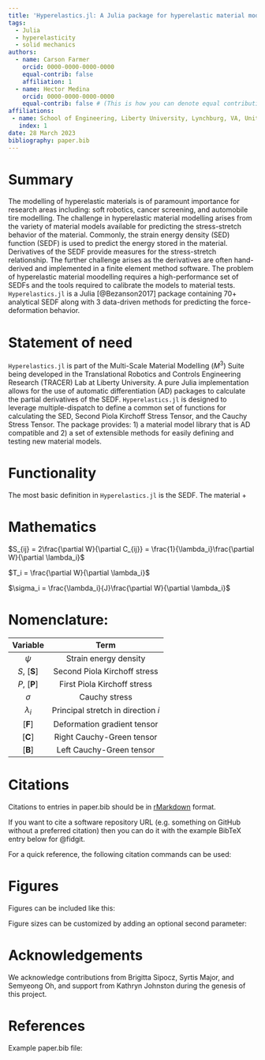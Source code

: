 ```yaml
---
title: 'Hyperelastics.jl: A Julia package for hyperelastic material modelling'
tags:
  - Julia
  - hyperelasticity
  - solid mechanics
authors:
  - name: Carson Farmer
    orcid: 0000-0000-0000-0000
    equal-contrib: false
    affiliation: 1
  - name: Hector Medina
    orcid: 0000-0000-0000-0000
    equal-contrib: false # (This is how you can denote equal contributions between multiple authors)
affiliations:
 - name: School of Engineering, Liberty University, Lynchburg, VA, United States
   index: 1
date: 28 March 2023
bibliography: paper.bib
---
```


# Summary

The modelling of hyperelastic materials is of paramount importance for research areas including: soft robotics, cancer screening, and automobile tire modelling. The challenge in hyperelastic material modelling arises from the variety of material models available for predicting the stress-stretch behavior of the material. Commonly, the strain energy density (SED) function (SEDF) is used to predict the energy stored in the material. Derivatives of the SEDF provide measures for the stress-stretch relationship. The further challenge arises as the derivatives are often hand-derived and implemented in a finite element method software. The problem of hyperelastic material moodelling requires a high-performance set of SEDFs and the tools required to calibrate the models to material tests. `Hyperelastics.jl` is a Julia  [@Bezanson2017] package containing 70+ analytical SEDF along with 3 data-driven methods for predicting the force-deformation behavior.

# Statement of need

`Hyperelastics.jl` is part of the Multi-Scale Material Modelling ($M^3$) Suite being developed in the Translational Robotics and Controls Engineering Research (TRACER) Lab at Liberty University. A pure Julia implementation allows for the use of automatic differentiation (AD) packages to calculate the partial derivatives of the SEDF. `Hyperelastics.jl` is designed to leverage multiple-dispatch to define a common set of functions for calculating the SED, Second Piola Kirchoff Stress Tensor, and the Cauchy Stress Tensor. The package provides: 1) a material model library that is AD compatible and 2) a set of extensible methods for easily defining and testing new material models.

# Functionality
The most basic definition in `Hyperelastics.jl` is the SEDF. The material +

<!-- `Gala` is an Astropy-affiliated Python package for galactic dynamics. Python
enables wrapping low-level languages (e.g., C) for speed without losing
flexibility or ease-of-use in the user-interface. The API for `Gala` was
designed to provide a class-based and user-friendly interface to fast (C or
Cython-optimized) implementations of common operations such as gravitational
potential and force evaluation, orbit integration, dynamical transformations,
and chaos indicators for nonlinear dynamics. `Gala` also relies heavily on and
interfaces well with the implementations of physical units and astronomical
coordinate systems in the `Astropy` package [@astropy] (`astropy.units` and
`astropy.coordinates`). -->

<!-- `Gala` was designed to be used by both astronomical researchers and by
students in courses on gravitational dynamics or astronomy. It has already been
used in a number of scientific publications [@Pearson:2017] and has also been
used in graduate courses on Galactic dynamics to, e.g., provide interactive
visualizations of textbook material [@Binney:2008]. The combination of speed,
design, and support for Astropy functionality in `Gala` will enable exciting
scientific explorations of forthcoming data releases from the *Gaia* mission
[@gaia] by students and experts alike. -->

# Mathematics

$S_{ij} = 2\frac{\partial W}{\partial C_{ij}} = \frac{1}{\lambda_i}\frac{\partial W}{\partial \lambda_i}$

$T_i = \frac{\partial W}{\partial \lambda_i}$

$\sigma_i = \frac{\lambda_i}{J}\frac{\partial W}{\partial \lambda_i}$

# Nomenclature:

| Variable | Term |
| :---: | :---: |
| $\psi$ | Strain energy density |
| $S$, $[\mathbf{S}]$ | Second Piola Kirchoff stress |
| $P$, $[\mathbf{P}]$ | First Piola Kirchoff stress |
| $\sigma$ | Cauchy stress |
| $\lambda_i$ | Principal stretch in direction $i$|
| $[\mathbf{F}]$ | Deformation gradient tensor |
| $[\mathbf{C}]$ | Right Cauchy-Green tensor |
| $[\mathbf{B}]$ | Left Cauchy-Green tensor |

# Citations

Citations to entries in paper.bib should be in
[rMarkdown](http://rmarkdown.rstudio.com/authoring_bibliographies_and_citations.html)
format.

If you want to cite a software repository URL (e.g. something on GitHub without a preferred
citation) then you can do it with the example BibTeX entry below for @fidgit.

For a quick reference, the following citation commands can be used:
<!-- - `@author:2001`  ->  "Author et al. (2001)" -->
<!-- - `[@author:2001]` -> "(Author et al., 2001)" -->
<!-- - `[@author1:2001; @author2:2001]` -> "(Author1 et al., 2001; Author2 et al., 2002)" -->

# Figures

Figures can be included like this:
<!-- ![Caption for example figure.\label{fig:example}](figure.png) -->
<!-- and referenced from text using \autoref{fig:example}. -->

Figure sizes can be customized by adding an optional second parameter:
<!-- ![Caption for example figure.](figure.png){ width=20% } -->

# Acknowledgements

We acknowledge contributions from Brigitta Sipocz, Syrtis Major, and Semyeong Oh, and support from Kathryn Johnston during the genesis of this project.

# References
Example paper.bib file:

